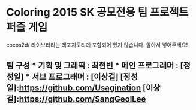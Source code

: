 ﻿ # Coloring  2015 SK 공모전용 팀 프로젝트 퍼즐 게임
 cocos2d/ 라이브러리는 레포지토리에 포함되어 있지 않습니다. 알아서 넣어주세요!
 ## 팀 구성  * 기획 및 그래픽 : 최현빈  * 메인 프로그래머 : [정성일]  * 서브 프로그래머 : [이상걸]    [정성일]:https://github.com/Usagination  [이상걸]:https://github.com/SangGeolLee